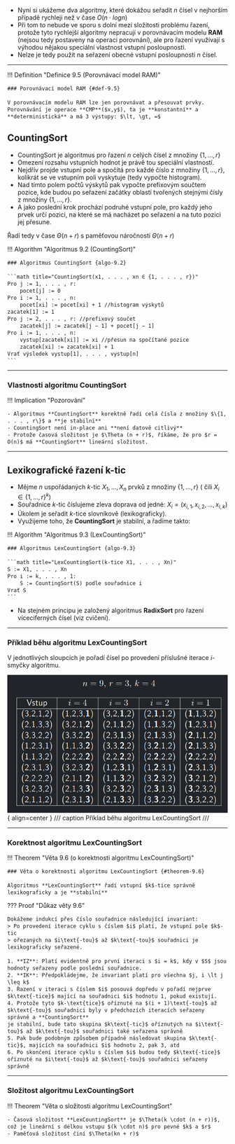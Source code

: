 - Nyní si ukážeme dva algoritmy, které dokážou seřadit $n$ čísel v nejhorším případě rychleji než v
  čase $O(n \cdot log n)$
- Při tom to nebude ve sporu s dolní mezí složitosti problému řazení, protože tyto rychlejší algoritmy nepracují v
  porovnávacím modelu **RAM** (nejsou tedy postaveny na operaci porovnání), ale pro řazení využívají s výhodou nějakou
  speciální vlastnost vstupní posloupnosti.
- Nelze je tedy použít na seřazení obecné vstupní posloupnosti $n$ čísel.

---

<a id="def-9.5"></a>
!!! Definition "Definice 9.5 (Porovnávací model RAM)"

    ### Porovnávací model RAM {#def-9.5}

    V porovnávacím modelu RAM lze jen porovnávat a přesouvat prvky.
    Porovnávání je operace **CMP**($x,y$), ta je **konstantní** a **deterministická** a má 3 výstupy: $\lt, \gt, =$

## CountingSort

- CountingSort je algoritmus pro řazení $n$ celých čísel z množiny $\{1, . . . , r\}$
- Omezení rozsahu vstupních hodnot je právě tou speciální vlastností.
- Nejdřív projde vstupní pole a spočítá pro každé číslo z množiny $\{1, . . . , r\}$, kolikrát se ve vstupním poli
  vyskytuje (tedy vypočte histogram).
- Nad tímto polem počtů výskytů pak vypočte prefixovým součtem pozice, kde budou po seřazení začátky oblastí tvořených
  stejnými čísly z množiny $\{1, . . . , r\}$.
- A jako poslední krok prochází podruhé vstupní pole, pro každý jeho prvek určí pozici, na které se má nacházet po
  seřazení a na tuto pozici jej přesune.

Řadí tedy v čase $\Theta (n + r)$ s paměťovou náročností $\Theta(n + r)$

<a id=algo-9.2></a>
!!! Algorithm "Algoritmus 9.2 (CountingSort)"

    ### Algoritmus CountingSort {algo-9.2}

    ```math title="CountingSort(x1, . . . , xn ∈ {1, . . . , r})"
    Pro j := 1, . . . , r:
        pocet[j] := 0
    Pro i := 1, . . . , n:
        pocet[xi] := pocet[xi] + 1 //histogram výskytů
    zacatek[1] := 1
    Pro j := 2, . . . , r: //prefixový součet
        zacatek[j] := zacatek[j − 1] + pocet[j − 1]
    Pro i := 1, . . . , n:
        vystup[zacatek[xi]] := xi //přesun na spočítané pozice
        zacatek[xi] := zacatek[xi] + 1
    Vrať výsledek vystup[1], . . . , vystup[n]
    ```

---

### Vlastnosti algoritmu CountingSort

!!! Implication "Pozorování"

    - Algoritmus **CountingSort** korektně řadí celá čísla z množiny $\{1, . . . , r\}$ a **je stabilní**
    - CountingSort není in-place ani **není datově citlivý**
    - Protože časová složitost je $\Theta (n + r)$, říkáme, že pro $r = O(n)$ má **CountingSort** lineární složitost.

---

## Lexikografické řazení k-tic

- Mějme $n$ uspořádaných $k$-tic $X_{1}, . . . , X_{n}$ prvků z množiny $\{1, . . . , r\}$ (
  čili $X_{i} \in \{1, . . . , r\}^{k})$
- Souřadnice $k$-tic číslujeme zleva doprava od jedné: $X_{i} = (x_{i,1}, x_{i,2}, . . . , x_{i,k})$
- Úkolem je seřadit $k$-tice slovníkově (lexikograficky).
- Využijeme toho, že **CountingSort** je stabilní, a řadíme takto:

<a id=algo-9.3></a>
!!! Algorithm "Algoritmus 9.3 (LexCountingSort)"

    ### Algoritmus LexCountingSort {algo-9.3}

    ```math title="LexCountingSort(k-tice X1, . . . , Xn)"
    S := X1, . . . , Xn
    Pro i := k, . . . , 1:
        S := CountingSort(S) podle souřadnice i
    Vrať S
    ```

- Na stejném principu je založený algoritmus **RadixSort** pro řazení víceciferných čísel (viz cvičení).

---

### Příklad běhu algoritmu LexCountingSort

V jednotlivých sloupcích je pořadí čísel po provedení příslušné iterace $i$-smyčky algoritmu.

![Image title](../assets/09/lexcountingsort.png){ align=center }
/// caption
Příklad běhu algoritmu LexCountingSort
///

---

### Korektnost algoritmu LexCountingSort

<a id="theorem-9.6"></a>
!!! Theorem "Věta 9.6 (o korektnosti algoritmu LexCountingSort)"

    ### Věta o korektnosti algoritmu LexCountingSort {#theorem-9.6}

    Algoritmus **LexCountingSort** řadí vstupní $k$-tice správně lexikograficky a je **stabilní**

??? Proof "Důkaz věty 9.6"

    Dokážeme indukcí přes číslo souřadnice následující invariant:
    > Po provedení iterace cyklu s číslem $i$ platí, že vstupní pole $k$-tic
    > ořezaných na $i\text{-tou}$ až $k\text{-tou}$ souřadnici je lexikograficky seřazené.
    
    1. **IZ**: Platí evidentně pro první iteraci s $i = k$, kdy v $S$ jsou hodnoty seřazeny podle poslední souřadnice.
    2. **IK**: Předpokládejme, že invariant platí pro všechna $j, i \lt j \leq k$
    3. Řazení v iteraci s číslem $i$ posouvá dopředu v pořadí nejprve $k\text{-tice}$ mající na souřadnici $i$ hodnotu 1, pokud existují.
    4. Protože tyto $k-\text{tice}$ oříznuté na $(i + 1)\text{-tou}$ až $k\text{-tou}$ souřadnici byly v předchozích iteracích seřazeny správně a **CountingSort**
    je stabilní, bude tato skupina $k\text{-tic}$ oříznutých na $i\text{-tou}$ až $k\text{-tou}$ souřadnici také seřazena správně
    5. Pak bude podobným způsobem případně následovat skupina $k\text{-tic}$, majících na souřadnici $i$ hodnotu 2, pak 3, atd
    6. Po skončení iterace cyklu s číslem $i$ budou tedy $k\text{-tice}$ oříznuté na $i\text{-tou}$ až $k\text{-tou}$ souřadnici seřazeny správně

---

### Složitost algoritmu LexCountingSort

!!! Theorem "Věta o složitosti algoritmu LexCountingSort"

    - Časová složitost **LexCountingSort** je $\Theta(k \cdot (n + r))$, což je lineární s délkou vstupu $(k \cdot n)$ pro pevné $k$ a $r$
    - Paměťová složitost činí $\Theta(kn + r)$
